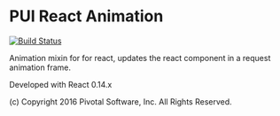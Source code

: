# PUI React Animation
[![Build Status](https://travis-ci.org/pivotal-cf/pui-react-animation.svg)](https://travis-ci.org/pivotal-cf/pui-react-animation)

Animation mixin for for react, updates the react component in a request animation frame.

Developed with React 0.14.x

(c) Copyright 2016 Pivotal Software, Inc. All Rights Reserved.
